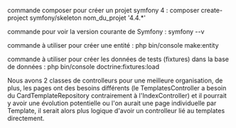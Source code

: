 commande composer pour créer un projet symfony 4 : composer create-project symfony/skeleton nom_du_projet '4.4.*'

commande pour voir la version courante de Symfony : symfony --v 

commande à utiliser pour créer une entité : php bin/console make:entity

commande à utiliser pour créer les données de tests (fixtures) dans la base de données : php bin/console doctrine:fixtures:load 

Nous avons 2 classes de controlleurs pour une meilleure organisation, de plus, les pages ont des besoins différents (le TemplatesController a besoin du CardTemplateRepository contrairement à l'IndexController) et il pourrait y avoir une évolution potentielle ou l'on aurait une page individuelle par Template, il serait alors plus logique d'avoir un controlleur lié au templates directement.
